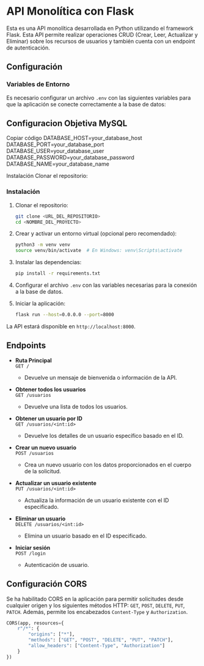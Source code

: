 # API Monolítica con Flask

Esta es una API monolítica desarrollada en Python utilizando el framework Flask. Esta API permite realizar operaciones CRUD (Crear, Leer, Actualizar y Eliminar) sobre los recursos de usuarios y también cuenta con un endpoint de autenticación.

## Configuración

### Variables de Entorno

Es necesario configurar un archivo `.env` con las siguientes variables para que la aplicación se conecte correctamente a la base de datos:

## Configuracion Objetiva MySQL

Copiar código
DATABASE_HOST=your_database_host
DATABASE_PORT=your_database_port
DATABASE_USER=your_database_user
DATABASE_PASSWORD=your_database_password
DATABASE_NAME=your_database_name

Instalación
Clonar el repositorio:

### Instalación

1. Clonar el repositorio:
    ```bash
    git clone <URL_DEL_REPOSITORIO>
    cd <NOMBRE_DEL_PROYECTO>
    ```

2. Crear y activar un entorno virtual (opcional pero recomendado):
    ```bash
    python3 -m venv venv
    source venv/bin/activate  # En Windows: venv\Scripts\activate
    ```

3. Instalar las dependencias:
    ```bash
    pip install -r requirements.txt
    ```

4. Configurar el archivo `.env` con las variables necesarias para la conexión a la base de datos.

5. Iniciar la aplicación:
    ```bash
    flask run --host=0.0.0.0 --port=8000
    ```

La API estará disponible en `http://localhost:8000`.

## Endpoints

- **Ruta Principal**  
  `GET /`  
  - Devuelve un mensaje de bienvenida o información de la API.

- **Obtener todos los usuarios**  
  `GET /usuarios`  
  - Devuelve una lista de todos los usuarios.

- **Obtener un usuario por ID**  
  `GET /usuarios/<int:id>`  
  - Devuelve los detalles de un usuario específico basado en el ID.

- **Crear un nuevo usuario**  
  `POST /usuarios`  
  - Crea un nuevo usuario con los datos proporcionados en el cuerpo de la solicitud.

- **Actualizar un usuario existente**  
  `PUT /usuarios/<int:id>`  
  - Actualiza la información de un usuario existente con el ID especificado.

- **Eliminar un usuario**  
  `DELETE /usuarios/<int:id>`  
  - Elimina un usuario basado en el ID especificado.

- **Iniciar sesión**  
  `POST /login`  
  - Autenticación de usuario.

## Configuración CORS

Se ha habilitado CORS en la aplicación para permitir solicitudes desde cualquier origen y los siguientes métodos HTTP: `GET`, `POST`, `DELETE`, `PUT`, `PATCH`. Además, permite los encabezados `Content-Type` y `Authorization`.

```python
CORS(app, resources={
    r"/*": {
        "origins": ["*"],
        "methods": ["GET", "POST", "DELETE", "PUT", "PATCH"],
        "allow_headers": ["Content-Type", "Authorization"]
    }
})
